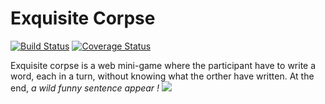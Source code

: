 # Exquisite Corpse

[![Build Status](https://travis-ci.org/BrunoBuiret/ExquisiteCorpse.svg?branch=master)](https://travis-ci.org/BrunoBuiret/ExquisiteCorpse) [![Coverage Status](https://coveralls.io/repos/github/BrunoBuiret/ExquisiteCorpse/badge.svg?branch=master)](https://coveralls.io/github/BrunoBuiret/ExquisiteCorpse?branch=master)

Exquisite corpse is a web mini-game where the participant have to write a word, each in a turn, without knowing what the orther have written. 
At the end, *a wild funny sentence appear !* ![](http://www.pokepedia.fr/images/8/87/Pok%C3%A9_Ball.png)  


